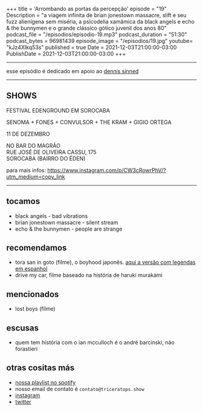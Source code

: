 +++
title = 'Arrombando as portas da percepção'
episode = "19"
Description = "a viagem infinita de brian jonestown massacre, slift e seu fuzz alienígena sem miséria, a psicodelia xamâmica da black angels e echo & the bunnymen e o grande clássico gótico juvenil dos anos 80"
podcast_file = "/episodios/episodio-19.mp3"
podcast_duration = "51:30"
podcast_bytes = 96981439
episode_image = "/episodios/19.jpg"
youtube= "kJz4XIkq53s"
published = true
Date = 2021-12-03T21:00:00-03:00
PublishDate = 2021-12-03T21:00:00-03:00
+++

---
esse episódio é dedicado em apoio ao [dennis sinned](https://www.instagram.com/denniseocaodameianoite/)

---
## SHOWS
FESTIVAL EDENGROUND EM SOROCABA

SENOMA + FONES + CONVULSOR + THE KRAM + GIGIO ORTEGA

11 DE DEZEMBRO

NO BAR DO MAGRÃO \
RUE JOSÉ DE OLIVEIRA CASSU, 175 \
SOROCABA (BAIRRO DO ÉDEN)

para mais infos: https://www.instagram.com/p/CW3cRowrPhV/?utm_medium=copy_link

---

## tocamos
* black angels - bad vibrations
* brian jonestown massacre - silent stream
* echo & the bunnymen - people are strange

## recomendamos
* tora san in goto (filme), o boyhood japonês. [aqui a versão com legendas em espanhol](https://www.youtube.com/watch?v=rVfEELrl8CQ)
* drive my car, filme baseado na história de haruki murakami

## mencionados
* lost boys (filme)

## escusas
* quem tem história com o ian mcculloch é o andré barcinski, não forastieri

## otras cositas más
* [nossa playlist no spotify](https://open.spotify.com/playlist/0UiztKuga6LmTAxWTsUQdw?si=fb96026bc1994d90)
* nosso email de contato é `contato@triceratops.show`
* [instagram](https://www.instagram.com/triceratops.show/)
* [twitter](https://twitter.com/TriceratopsShow/)
